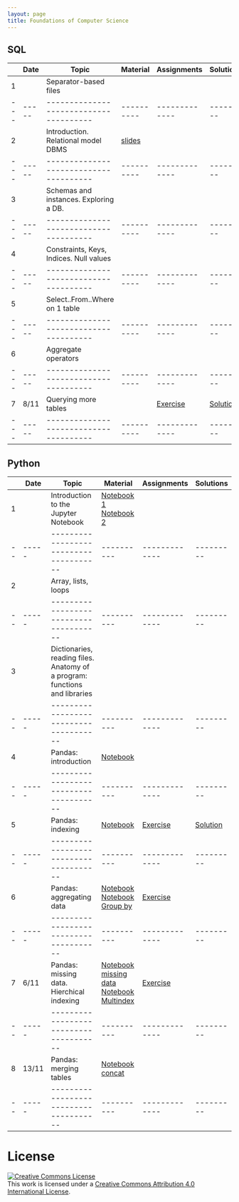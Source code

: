 ```yaml
---
layout: page
title: Foundations of Computer Science
---
```


## SQL


|     |  Date | Topic                                  | Material   |  Assignments  | Solutions |
| --- | ----- | -------------------------------------- | ---------- | ------------- | --------- |
| 1   |       |Separator-based files                   |            |               |           |
| --- | ----- | -------------------------------------- | ---------- | ------------- | --------- |
| 2   |       |Introduction. Relational model DBMS     |[slides](http://elearning.unimib.it/mod/url/view.php?id=187158) | | |
| --- | ----- | -------------------------------------- | ---------- | ------------- | --------- |
| 3   |       |Schemas and instances. Exploring a DB.  |            |               |           |
| --- | ----- | -------------------------------------- | ---------- | ------------- | --------- |
| 4   |       |Constraints, Keys, Indices. Null values |            |               |           |
| --- | ----- | -------------------------------------- | ---------- | ------------- | --------- |
| 5   |       |Select..From..Where on 1 table          |            |               |           |
| --- | ----- | -------------------------------------- | ---------- | ------------- | --------- |
| 6   |       |Aggregate operators                     |            |               |           |
| --- | ----- | -------------------------------------- | ---------- | ------------- | --------- |
| 7   | 8/11  |Querying more tables                    |            | [Exercise](sql-03-join-1)  | [Solution](https://github.com/gdv/foundationsCS/blob/master/03-join-1.sql)          |
| --- | ----- | -------------------------------------- | ---------- | ------------- | --------- |

## Python


|    |  Date | Topic                                  | Material   |  Assignments  | Solutions |
| -- | ----- | -------------------------------------- | ---------- | ------------- | --------- |
| 1  |       |Introduction to the Jupyter Notebook    | [Notebook 1](https://jakevdp.github.io/PythonDataScienceHandbook/01.00-ipython-beyond-normal-python.html) [Notebook 2](https://github.com/gdv/EngComp/blob/master/modules/1_offtheground/1_Interacting_with_Python.ipynb)           |               |           |
| -- | ----- | -------------------------------------- | ---------- | ------------- | --------- |
| 2  |       |Array, lists, loops                     | | | |
| -- | ----- | -------------------------------------- | ---------- | ------------- | --------- |
| 3  |       |Dictionaries, reading files. Anatomy of a program: functions and libraries  |            |               |           |
| -- | ----- | -------------------------------------- | ---------- | ------------- | --------- |
| 4  |       |Pandas: introduction                    | [Notebook](https://jakevdp.github.io/PythonDataScienceHandbook/03.01-introducing-pandas-objects.html)   |               |           |
| -- | ----- | -------------------------------------- | ---------- | ------------- | --------- |
| 5  |       |Pandas: indexing                        | [Notebook](http://elearning.unimib.it/mod/url/view.php?id=188292)   |[Exercise](http://elearning.unimib.it/mod/page/view.php?id=186786)  |[Solution](http://elearning.unimib.it/mod/resource/view.php?id=188299)|
| -- | ----- | -------------------------------------- | ---------- | ------------- | --------- |
| 6  |       |Pandas: aggregating data                | [Notebook](http://elearning.unimib.it/mod/url/view.php?id=188294) [Notebook Group by](http://elearning.unimib.it/mod/url/view.php?id=188328)| [Exercise](http://elearning.unimib.it/mod/page/view.php?id=188293)||
| -- | ----- | -------------------------------------- | ---------- | ------------- | --------- |
| 7  | 6/11  |Pandas: missing data. Hierchical indexing        | [Notebook missing data](https://jakevdp.github.io/PythonDataScienceHandbook/03.04-missing-values.html) [Notebook Multindex](https://jakevdp.github.io/PythonDataScienceHandbook/03.05-hierarchical-indexing.html)| [Exercise](py-07-multindex)|           |
| -- | ----- | -------------------------------------- | ---------- | ------------- | --------- |
| 8  | 13/11 |Pandas: merging tables                  | [Notebook concat](https://jakevdp.github.io/PythonDataScienceHandbook/03.06-concat-and-append.html)           |   |           |
| -- | ----- | -------------------------------------- | ---------- | ------------- | --------- |


# License

<a rel="license" href="http://creativecommons.org/licenses/by/4.0/"><img alt="Creative Commons License" style="border-width:0" src="https://i.creativecommons.org/l/by/4.0/88x31.png" /></a><br />This work is licensed under a <a rel="license" href="http://creativecommons.org/licenses/by/4.0/">Creative Commons Attribution 4.0 International License</a>.
